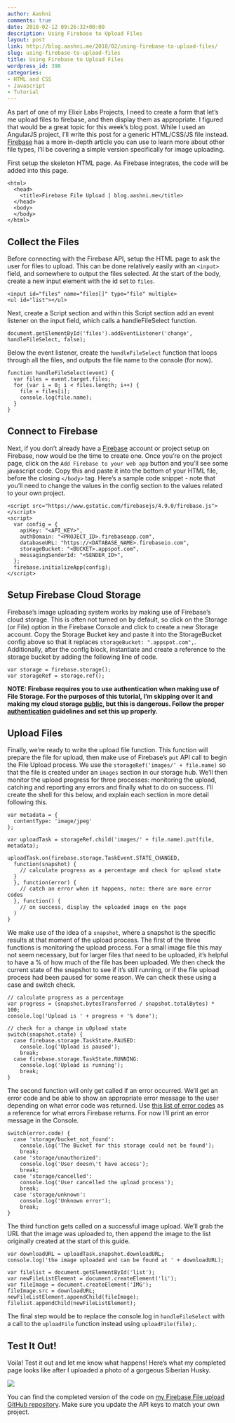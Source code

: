```yaml
---
author: Aashni
comments: true
date: 2018-02-12 09:26:32+00:00
description: Using Firebase to Upload Files
layout: post
link: http://blog.aashni.me/2018/02/using-firebase-to-upload-files/
slug: using-firebase-to-upload-files
title: Using Firebase to Upload Files
wordpress_id: 398
categories:
- HTML and CSS
- Javascript
- Tutorial
---
```


As part of one of my Elixir Labs Projects, I need to create a form that let’s me upload files to firebase, and then display them as appropriate. I figured that would be a great topic for this week’s blog post. While I used an AngularJS project, I’ll write this post for a generic HTML/CSS/JS file instead. [Firebase](https://firebase.google.com/docs/storage/web/start) has a more in-depth article you can use to learn more about other file types, I’ll be covering a simple version specifically for image uploading.

First setup the skeleton HTML page. As Firebase integrates, the code will be added into this page.


    
    
    <html>
      <head>
        <title>Firebase File Upload | blog.aashni.me</title>
      </head>
      <body>
      </body>
    </html>
    





## Collect the Files


Before connecting with the Firebase API, setup the HTML page to ask the user for files to upload. This can be done relatively easily with an `<input>` field, and somewhere to output the files selected. At the start of the body, create a new input element with the id set to `files`.


    
    
    <input id="files" name="files[]" type="file" multiple>
    <ul id="list"></ul>
    



Next, create a Script section and within this Script section add an event listener on the input field, which calls a handleFileSelect function.


    
    
    document.getElementById('files').addEventListener('change', handleFileSelect, false);
    



Below the event listener, create the `handleFileSelect` function that loops through all the files, and outputs the file name to the console (for now).


    
    
    function handleFileSelect(event) {
      var files = event.target.files;
      for (var i = 0; i < files.length; i++) {
        file = files[i];
        console.log(file.name);
      }
    }
    





## Connect to Firebase



Next, if you don’t already have a [Firebase](https://firebase.google.com/) account or project setup on Firebase, now would be the time to create one. Once you’re on the project page, click on the `Add Firebase to your web app` button and you’ll see some javascript code. Copy this and paste it into the bottom of your HTML file, before the closing `</body>` tag. Here’s a sample code snippet - note that you’ll need to change the values in the config section to the values related to your own project.


    
    
    <script src="https://www.gstatic.com/firebasejs/4.9.0/firebase.js"></script>
    <script>
      var config = {
        apiKey: "<API_KEY>",
        authDomain: "<PROJECT_ID>.firebaseapp.com",
        databaseURL: "https://<DATABASE_NAME>.firebaseio.com",
        storageBucket: "<BUCKET>.appspot.com",
        messagingSenderId: "<SENDER_ID>",
      };
      firebase.initializeApp(config);
    </script>
    





## Setup Firebase Cloud Storage



Firebase’s image uploading system works by making use of Firebase’s cloud storage. This is often not turned on by default, so click on the Storage (or File) option in the Firebase Console and click to create a new Storage account. Copy the Storage Bucket key and paste it into the StorageBucket config above so that it replaces `storageBucket: ".appspot.com",`. Additionally, after the config block, instantiate and create a reference to the storage bucket by adding the following line of code.


    
    
    var storage = firebase.storage();
    var storageRef = storage.ref();
    



**NOTE: Firebase requires you to use authentication when making use of File Storage. For the purposes of this tutorial, I’m skipping over it and making my cloud storage [public](https://firebase.google.com/docs/storage/security/start#sample-rules), but this is dangerous. Follow the proper [authentication](https://firebase.google.com/docs/auth) guidelines and set this up properly.**



## Upload Files



Finally, we’re ready to write the upload file function. This function will prepare the file for upload, then make use of Firebase’s `put` API call to begin the File Upload process. We use the `storageRef(‘images/‘ + file.name)` so that the file is created under an `images` section in our storage hub.  We’ll then monitor the upload progress for three processes: monitoring the upload, catching and reporting any errors and finally what to do on success. I’ll create the shell for this below, and explain each section in more detail following this.


    
    
    var metadata = {
      contentType: 'image/jpeg'
    };
    
    var uploadTask = storageRef.child('images/' + file.name).put(file, metadata);
    
    uploadTask.on(firebase.storage.TaskEvent.STATE_CHANGED,
      function(snapshot) {
        // calculate progress as a percentage and check for upload state
      }
      }, function(error) {
        // catch an error when it happens, note: there are more error codes
      }, function() {
        // on success, display the uploaded image on the page
      )
    }
    



We make use of the idea of a `snapshot`, where a snapshot is the specific results at that moment of the upload process.
The first of the three functions is monitoring the upload process. For a small image file this may not seem necessary, but for larger files that need to be uploaded, it’s helpful to have a % of how much of the file has been uploaded. We then check the current state of the snapshot to see if it’s still running, or if the file upload process had been paused for some reason. We can check these using a case and switch check.


    
    
    // calculate progress as a percentage
    var progress = (snapshot.bytesTransferred / snapshot.totalBytes) * 100;
    console.log('Upload is ' + progress + '% done');
    
    // check for a change in u0pload state
    switch(snapshot.state) {
      case firebase.storage.TaskState.PAUSED:
        console.log('Upload is paused');
        break;
      case firebase.storage.TaskState.RUNNING:
        console.log('Upload is running');
        break;
    }
    



The second function will only get called if an error occurred. We’ll get an error code and be able to show an appropriate error message to the user depending on what error code was returned. Use [this list of error codes](https://firebase.google.com/docs/storage/web/handle-errors) as a reference for what errors Firebase returns. For now I’ll print an error message in the Console.


    
    
    switch(error.code) {
      case 'storage/bucket_not_found':
        console.log('The Bucket for this storage could not be found');
        break;
      case 'storage/unauthorized':
        console.log('User doesn\'t have access');
        break;
      case 'storage/cancelled':
        console.log('User cancelled the upload process');
        break;
      case 'storage/unknown':
        console.log('Unknown error');
        break;
    }
    



The third function gets called on a successful image upload. We’ll grab the URL that the image was uploaded to, then append the image to the list originally created at the start of this guide.


    
    
    var downloadURL = uploadTask.snapshot.downloadURL;
    console.log('the image uploaded and can be found at ' + downloadURL);
    
    var filelist = document.getElementById('list');
    var newFileListElement = document.createElement('li');
    var fileImage = document.createElement('IMG');
    fileImage.src = downloadURL;
    newFileListElement.appendChild(fileImage);
    filelist.appendChild(newFileListElement);
    



The final step would be to replace the console.log in `handleFileSelect` with a call to the `uploadFile` function instead using `uploadFile(file);`.



## Test It Out!



Voila! Test it out and let me know what happens! Here’s what my completed page looks like after I uploaded a photo of a gorgeous Siberian Husky.

[![](http://blog.aashni.me/wp-content/uploads/2018/02/Screen-Shot-2018-02-12-at-4.15.04-AM.png)](http://blog.aashni.me/wp-content/uploads/2018/02/Screen-Shot-2018-02-12-at-4.15.04-AM.png)

You can find the completed version of the code on [my Firebase File upload GitHub repository](https://github.com/aashnisshah/firebasefileupload). Make sure you update the API keys to match your own project.
